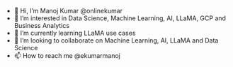 - 👋 Hi, I’m Manoj Kumar @onlinekumar
- 👀 I’m interested in Data Science, Machine Learning, AI, LLaMA, GCP and Business Analytics
- 🌱 I’m currently learning LLaMA use cases
- 💞️ I’m looking to collaborate on Machine Learning, AI, LLaMA and Data Science
- 📫 How to reach me @ekumarmanoj

<!---
onlinekumar/onlinekumar is a ✨ special ✨ repository because its `README.md` (this file) appears on your GitHub profile.
You can click the Preview link to take a look at your changes.
--->
